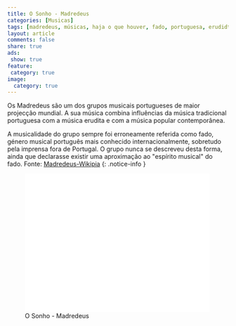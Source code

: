 ```yaml
---
title: O Sonho - Madredeus
categories: [Musicas]
tags: [madredeus, músicas, haja o que houver, fado, portuguesa, erudidta, classica, violão]
layout: article
comments: false
share: true
ads: 
 show: true
feature:
 category: true
image:
  category: true
---
```

Os Madredeus são um dos grupos musicais portugueses de maior projecção mundial.
A sua música combina influências da música tradicional portuguesa com a música 
erudita e com a música popular contemporânea.
<!--more-->

A musicalidade do grupo sempre foi erroneamente referida como fado, género 
musical português mais conhecido internacionalmente, sobretudo pela imprensa 
fora de Portugal. O grupo nunca se descreveu desta forma, ainda que declarasse 
existir uma aproximação ao "espírito musical" do fado.
Fonte: [Madredeus-Wikipia](http://pt.wikipedia.org/wiki/Madredeus)
{: .notice-info }

<figure>
<iframe width="420" height="315" src="//www.youtube.com/embed/scDhb6DNhD0" frameborder="0" allowfullscreen></iframe>
<figcaption>O Sonho - Madredeus</figcaption>
</figure>
